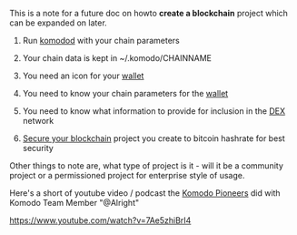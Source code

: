 
This is a note for a future doc on howto **create a blockchain** project which can be expanded on later.



 	
  1. Run [komodod](https://i.mylomylo.com/build-komodo-source/) with your chain parameters

 	
  2. Your chain data is kept in ~/.komodo/CHAINNAME

 	
  3. You need an icon for your [wallet](https://i.mylomylo.com/update-agama-wallet-uninstall-reinstall/)

 	
  4. You need to know your chain parameters for the [wallet](https://i.mylomylo.com/agama-wallet-app-first-install/)

 	
  5. You need to know what information to provide for inclusion in the [DEX](https://i.mylomylo.com/dex-altcoin-trading-base-pair-to-bitcoin-others/) network

 	
  6. [Secure your blockchain](https://i.mylomylo.com/blockchain-security-for-dapps-ecosystems/) project you create to bitcoin hashrate for best security


Other things to note are, what type of project is it - will it be a community project or a permissioned project for enterprise style of usage.

Here's a short of youtube video / podcast the [Komodo Pioneers](https://komodopioneers.com) did with Komodo Team Member "@Alright"

https://www.youtube.com/watch?v=7Ae5zhiBrI4
